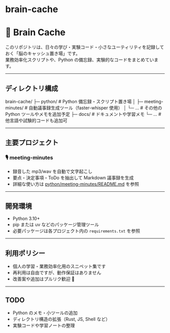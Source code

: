 # brain-cache

# 🧠 Brain Cache

このリポジトリは、日々の学び・実験コード・小さなユーティリティを記録しておく「脳のキャッシュ置き場」です。  
業務効率化スクリプトや、Python の備忘録、実験的なコードをまとめています。

---

## ディレクトリ構成


brain-cache/
├─ python/            # Python 備忘録・スクリプト置き場
│  ├─ meeting-minutes/  # 自動議事録生成ツール（faster-whisper 使用）
│  └─ ...              # その他の Python ツールやメモを追加予定
├─ docs/              # ドキュメントや学習メモ
└─ ...                # 他言語や試験的コードも追加可


---

## 主要プロジェクト

### 🎙 meeting-minutes
- 録音した mp3/wav を自動で文字起こし
- 要点・決定事項・ToDo を抽出して Markdown 議事録を生成
- 詳細な使い方は [python/meeting-minutes/README.md](python/meeting-minutes/README.md) を参照

---

## 開発環境

- Python 3.10+
- pip または uv などのパッケージ管理ツール
- 必要パッケージは各プロジェクト内の `requirements.txt` を参照

---

## 利用ポリシー
- 個人の学習・業務効率化用のスニペット集です  
- 再利用は自由ですが、動作保証はありません  
- 改善案や追加はプルリク歓迎 🚀

---

## TODO
- Python のメモ・小ツールの追加
- ディレクトリ構造の拡張（Rust, JS, Shell など）
- 実験コードや学習ノートの整理
